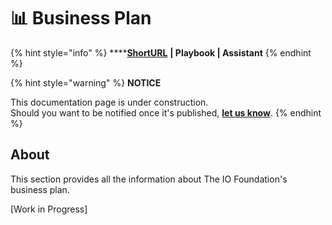 # 📊 Business Plan

{% hint style="info" %}
****[**ShortURL**](https://tiof.click/TIOFBP) **| Playbook | Assistant**
{% endhint %}

{% hint style="warning" %}
**NOTICE**

This documentation page is under construction.\
Should you want to be notified once it's published, [**let us know**](https://tiof.click/TIOFTarianUpdatesService).
{% endhint %}

## About

This section provides all the information about The IO Foundation's business plan.

\[Work in Progress]

